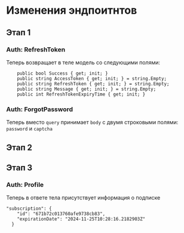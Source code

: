 # Изменения эндпоитнтов

## Этап 1

### Auth: RefreshToken
Теперь возвращает в теле модель со следующими полями:
```
    public bool Success { get; init; }
    public string AccessToken { get; init; } = string.Empty;
    public string RefreshToken { get; init; } = string.Empty;
    public string Message { get; init; } = string.Empty;
    public int RefreshTokenExpiryTime { get; init; }
```

### Auth: ForgotPassword
Теперь вместо `query` принимает `body` с двумя строковыми полями: `password` и `captcha`

## Этап 2

## Этап 3

### Auth: Profile
Теперь в ответе тела присутствует информация о подписке

```
"subscription": {
    "id": "671b72c013760afe9738cb83",
    "expirationDate": "2024-11-25T10:28:16.2182903Z"
  }
```
